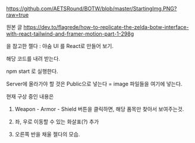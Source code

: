 https://github.com/AETSRound/BOTW/blob/master/StartingImg.PNG?raw=true

원본 글  https://dev.to/flagrede/how-to-replicate-the-zelda-botw-interface-with-react-tailwind-and-framer-motion-part-1-298g

을 참고한 젤다 : 야숨 UI 를 React로 만들어 보기.

해당 코드를 내려 받는다.

npm start 로 실행한다.

Server에 올라가야 할 것은 Public으로 넣는다 = image 파일들을 여기에 넣는다.

현재 구상 중인 내용은

1. Weapon - Armor - Shield 버튼을 클릭하면, 해당 품목만 찾아서 보여주는것.

2. 좌, 우로 이동할 수 있는 화살표(?) 추가

3. 오른쪽 반을 채울 젤다의 모습.

